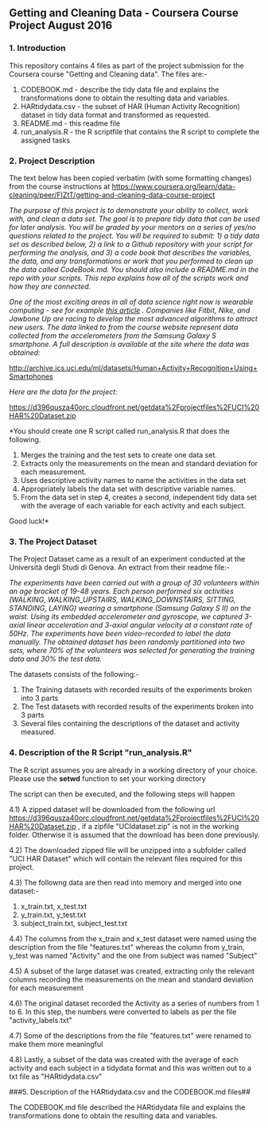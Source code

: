 ## Getting and Cleaning Data - Coursera Course Project August 2016

### 1. Introduction

This repository contains 4 files as part of the project submission for the Coursera course "Getting and Cleaning data". The files are:-
  1. CODEBOOK.md - describe the tidy data file and explains the transformations done to obtain the resulting data and variables.
  2. HARtidydata.csv - the subset of HAR (Human Activity Recognition) dataset in tidy data format and transformed as requested.
  3.   README.md - this readme file
  4. run_analysis.R - the R scriptfile that contains the R script to complete the assigned tasks

### 2. Project Description

The text below has been copied verbatim (with some formatting changes) from the course instructions at https://www.coursera.org/learn/data-cleaning/peer/FIZtT/getting-and-cleaning-data-course-project

*The purpose of this project is to demonstrate your ability to collect, work with, and clean a data set. The goal is to prepare tidy data that can be used for later analysis. You will be graded by your mentors on a series of yes/no questions related to the project. You will be required to submit: 1) a tidy data set as described below, 2) a link to a Github repository with your script for performing the analysis, and 3) a code book that describes the variables, the data, and any transformations or work that you performed to clean up the data called CodeBook.md. You should also include a README.md in the repo with your scripts. This repo explains how all of the scripts work and how they are connected.*

*One of the most exciting areas in all of data science right now is wearable computing - see for example [this article](http://www.insideactivitytracking.com/data-science-activity-tracking-and-the-battle-for-the-worlds-top-sports-brand/) . Companies like Fitbit, Nike, and Jawbone Up are racing to develop the most advanced algorithms to attract new users. The data linked to from the course website represent data collected from the accelerometers from the Samsung Galaxy S smartphone. A full description is available at the site where the data was obtained:*

http://archive.ics.uci.edu/ml/datasets/Human+Activity+Recognition+Using+Smartphones

*Here are the data for the project:*

https://d396qusza40orc.cloudfront.net/getdata%2Fprojectfiles%2FUCI%20HAR%20Dataset.zip

*You should create one R script called run_analysis.R that does the following.

  1. Merges the training and the test sets to create one data set.
  2. Extracts only the measurements on the mean and standard deviation for each measurement.
  3. Uses descriptive activity names to name the activities in the data set
  4. Appropriately labels the data set with descriptive variable names.
  5. From the data set in step 4, creates a second, independent tidy data set with the average of each variable for each activity and each subject.

Good luck!*

### 3. The Project Dataset
The Project Dataset came as a result of an experiment conducted at the Università degli Studi di Genova. An extract from their readme file:- 

*The experiments have been carried out with a group of 30 volunteers within an age bracket of 19-48 years. Each person performed six activities (WALKING, WALKING_UPSTAIRS, WALKING_DOWNSTAIRS, SITTING, STANDING, LAYING) wearing a smartphone (Samsung Galaxy S II) on the waist. Using its embedded accelerometer and gyroscope, we captured 3-axial linear acceleration and 3-axial angular velocity at a constant rate of 50Hz. The experiments have been video-recorded to label the data manually. The obtained dataset has been randomly partitioned into two sets, where 70% of the volunteers was selected for generating the training data and 30% the test data.*

The datasets consists of the following:-

  1. The Training datasets with recorded results of the experiments broken into 3 parts
  2. The Test datasets with recorded results of the experiments broken into 3 parts
  3. Several files containing the descriptions of the dataset and activity measured.
  
### 4. Description of the R Script "run_analysis.R"

The R script assumes you are already in a working directory of your choice.
Please use the **setwd** function to set your working directory

The script can then be executed, and the following steps will happen

  4.1) A zipped dataset will be downloaded from the following url  https://d396qusza40orc.cloudfront.net/getdata%2Fprojectfiles%2FUCI%20HAR%20Dataset.zip , if a zipfile "UCIdataset.zip" is not in the working folder. Otherwise it is assumed that the download has been done previously. 

  4.2) The downloaded zipped file will be unzipped into a subfolder called "UCI HAR Dataset" which will contain the relevant files required for this project.

  4.3) The followng data are then read into memory and merged into one dataset:-

  1. x_train.txt, x_test.txt
  2. y_train.txt, y_test.txt
  3. subject_train.txt, subject_test.txt


  4.4) The columns from the x_train and x_test dataset were named using the description from the file "features.txt" whereas the column from y_train, y_test was named "Activity" and the one from subject was named "Subject"
  
  4.5) A subset of the large dataset was created, extracting only the relevant columns recording the  measurements on the mean and standard deviation for each measurement
  
  4.6) The original dataset recorded the Activity as a series of numbers from 1 to 6. In this step, the numbers were converted to labels as per the file "activity_labels.txt"
  
  4.7) Some of the descriptions from the file "features.txt" were renamed to make them more meaningful
  
  4.8) Lastly, a subset of the data was created with the average of each activity and each subject in a tidydata format and this was written out to a txt file as "HARtidydata.csv"
  
###5. Description of the HARtidydata.csv and the CODEBOOK.md files##

The CODEBOOK.md file described the HARtidydata file and explains the transformations done to obtain the resulting data and variables.

